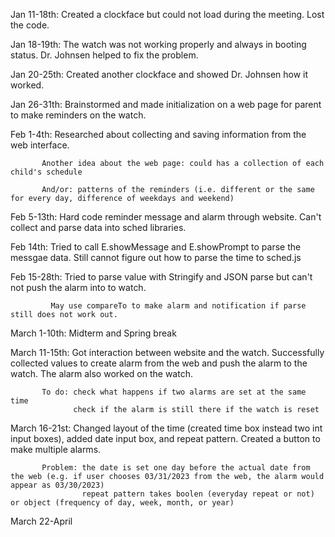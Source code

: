 Jan 11-18th: Created a clockface but could not load during the meeting. Lost the code.

Jan 18-19th: The watch was not working properly and always in booting status. Dr. Johnsen helped to fix the problem.

Jan 20-25th: Created another clockface and showed Dr. Johnsen how it worked.

Jan 26-31th: Brainstormed and made initialization on a web page for parent to make reminders on the watch.

Feb 1-4th: Researched about collecting and saving information from the web interface.

           Another idea about the web page: could has a collection of each child's schedule
           
           And/or: patterns of the reminders (i.e. different or the same for every day, difference of weekdays and weekend)
           
Feb 5-13th: Hard code reminder message and alarm through website. Can't collect and parse data into sched libraries.

Feb 14th: Tried to call E.showMessage and E.showPrompt to parse the messgae data. Still cannot figure out how to parse the time to sched.js

Feb 15-28th: Tried to parse value with Stringify and JSON parse but can't not push the alarm into to watch. 

             May use compareTo to make alarm and notification if parse still does not work out.

March 1-10th: Midterm and Spring break

March 11-15th: Got interaction between website and the watch. Successfully collected values to create alarm from the web and push the alarm to the watch. The alarm also worked on the watch.

           To do: check what happens if two alarms are set at the same time
                  check if the alarm is still there if the watch is reset
                  
March 16-21st: Changed layout of the time (created time box instead two int input boxes), added date input box, and repeat pattern. Created a button to make multiple alarms.

           Problem: the date is set one day before the actual date from the web (e.g. if user chooses 03/31/2023 from the web, the alarm would appear as 03/30/2023)
                    repeat pattern takes boolen (everyday repeat or not) or object (frequency of day, week, month, or year)
                    
March 22-April
                    
             
